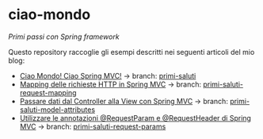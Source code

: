 # ciao-mondo
_Primi passi con Spring framework_

Questo repository raccoglie gli esempi descritti nei seguenti articoli del mio blog:

- [Ciao Mondo! Ciao Spring MVC!](http://davioooh.com/blog/2017/08/27/spring-mvc-hello-world) → branch: [primi-saluti](https://github.com/davioooh/ciao-mondo/tree/primi-saluti)
- [Mapping delle richieste HTTP in Spring MVC](http://davioooh.com/blog/2017/09/05/mapping-richieste-http-spring-mvc) → branch: [primi-saluti-request-mapping](https://github.com/davioooh/ciao-mondo/tree/primi-saluti-request-mapping)
- [Passare dati dal Controller alla View con Spring MVC](http://davioooh.com/blog/2017/09/16/passare-dati-view-spring-mvc) → branch: [primi-saluti-model-attributes](https://github.com/davioooh/ciao-mondo/tree/primi-saluti-model-attributes)
- [Utilizzare le annotazioni @RequestParam e @RequestHeader di Spring MVC](http://davioooh.com/blog/2017/09/29/requestparam-requestheader-spring-mvc) → branch: [primi-saluti-request-params](https://github.com/davioooh/ciao-mondo/tree/primi-saluti-request-params)
